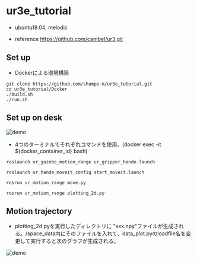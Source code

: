# ur3e_tutorial

- ubuntu18.04, melodic

- reference https://github.com/cambel/ur3.git
## Set up
- Dockerによる環境構築
```
git clone https://github.com/shumpe-m/ur3e_tutorial.git
cd ur3e_tutorial/Docker
./build.sh
./run.sh
```
## Set up on desk
![demo](https://raw.github.com/wiki/shumpe-m/ur3e_tutorial/images/motion.gif)
- 4つのターミナルでそれぞれコマンドを使用。(docker exec -it ${docker_container_id} bash)

```
roslaunch ur_gazebo_motion_range ur_gripper_hande.launch
```

```
roslaunch ur_hande_moveit_config start_moveit.launch
```

```
rosrun ur_motion_range move.py 
```

```
rosrun ur_motion_range plotting_2d.py 
```


## Motion trajectory
- plotting_2d.pyを実行したディレクトリに "xxx.npy"ファイルが生成される。/space_data内にそのファイルを入れて、data_plot.pyのloadfile名を変更して実行すると次のグラフが生成される。

![demo](https://raw.github.com/wiki/shumpe-m/ur3e_tutorial/images/motion.png)